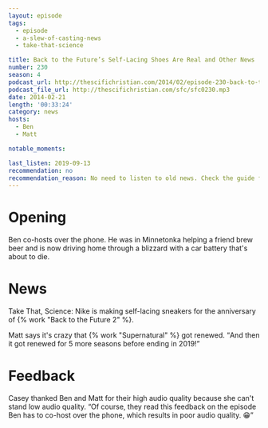 ```yaml
---
layout: episode
tags:
  - episode
  - a-slew-of-casting-news
  - take-that-science

title: Back to the Future’s Self-Lacing Shoes Are Real and Other News
number: 230
season: 4
podcast_url: http://thescifichristian.com/2014/02/episode-230-back-to-the-futures-self-lacing-shoes-are-real-and-other-news/
podcast_file_url: http://thescifichristian.com/sfc/sfc0230.mp3
date: 2014-02-21
length: '00:33:24'
category: news
hosts:
  - Ben
  - Matt

notable_moments:

last_listen: 2019-09-13
recommendation: no
recommendation_reason: No need to listen to old news. Check the guide for what's interesting in hindsight.
---
```

# Opening
Ben co-hosts over the phone. He was in Minnetonka helping a friend brew beer and is now driving home through a blizzard with a car battery that's about to die. 



# News
Take That, Science: Nike is making self-lacing sneakers for the anniversary of {% work "Back to the Future 2" %}.

Matt says it's crazy that {% work "Supernatural" %} got renewed. <q class="archivist inline">And then it got renewed for 5 more seasons before ending in 2019!</q> 



# Feedback
Casey thanked Ben and Matt for their high audio quality because she can't stand low audio quality. <q class="archivist inline">Of course, they read this feedback on the episode Ben has to co-host over the phone, which results in poor audio quality. 😁</q>